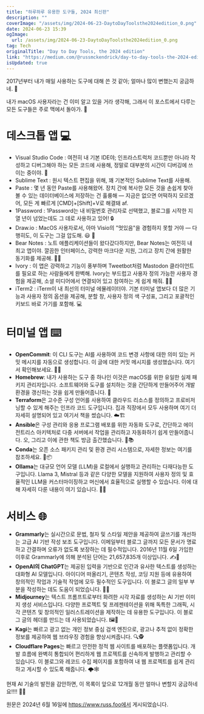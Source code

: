 ```yaml
---
title: "하루하루 유용한 도구들, 2024 최신판"
description: ""
coverImage: "/assets/img/2024-06-23-DaytoDayToolsthe2024edition_0.png"
date: 2024-06-23 15:39
ogImage: 
  url: /assets/img/2024-06-23-DaytoDayToolsthe2024edition_0.png
tag: Tech
originalTitle: "Day to Day Tools, the 2024 edition"
link: "https://medium.com/@russmckendrick/day-to-day-tools-the-2024-edition-7651c0d5b664"
isUpdated: true
---
```






2017년부터 내가 매일 사용하는 도구에 대해 쓴 것 같아; 얼마나 많이 변했는지 궁금하네. 🤔

내가 macOS 사용자라는 건 이미 알고 있을 거라 생각해, 그래서 이 포스트에서 다루는 모든 도구들은 주로 맥에서 돌아가. 🍎

# 데스크톱 앱 💻

- Visual Studio Code : 여전히 내 기본 IDE야; 인프라스트럭처 코드뿐만 아니라 작성하고 디버그해야 하는 모든 코드에 사용해, 정말로 대부분의 시간이 디버깅에 쓰이는 중이야. 🐛
- Sublime Text : 원시 텍스트 편집을 위해, 꽤 기본적인 Sublime Text를 사용해.
- Paste : 몇 년 동안 Paste를 사용해왔어. 장치 간에 복사한 모든 것을 손쉽게 찾아볼 수 있는 데이터베이스에 저장하는 건 훌륭해 — 지금은 없으면 어떡하지 모르겠어, 모든 게 빠르게 [CMD]+[Shift]+V로 해결돼 af.
- 1Password : 1Password는 내 비밀번호 관리자로 선택했고, 블로그를 시작한 지 열 년이 넘었는데도 그 데로 사용하고 있어! 🔒
- Draw.io : MacOS 사용자로서, 아마 Visio의 "멋있음"을 경험하지 못할 거야 — 다행히도, 이 도구는 그걸 압도해. 😃 🎨
- Bear Notes : 노트 애플리케이션들이 왔다갔다하지만, Bear Notes는 여전히 내 최고 앱이야. 깔끔한 인터페이스, 강력한 마크다운 지원, 그리고 장치 간에 원활한 동기화를 제공해. 🐻📝
- Ivory : 이 앱은 강력하고 기능이 풍부하며 Tweetbot처럼 Mastodon 클라이언트를 필요로 하는 사람들에게 완벽해. Ivory는 부드럽고 사용자 정의 가능한 사용자 경험을 제공해, 소셜 미디어에서 연결되어 있고 참여하는 게 쉽게 해줘. 🐘💬
- iTerm2 : iTerm이 내 최선의 터미널 에뮬레이터야. 기본 터미널 앱보다 더 많은 기능과 사용자 정의 옵션을 제공해, 분할 창, 사용자 정의 색 구성표, 그리고 포괄적인 키보드 바로 가기를 포함해. 💻

<div class="content-ad"></div>

# 터미널 앱 ⌨️

- **OpenCommit**: 이 CLI 도구는 AI를 사용하여 코드 변경 사항에 대한 의미 있는 커밋 메시지를 자동으로 생성합니다. 이 글에 대한 커밋 메시지를 생성했습니다. 여기서 확인해보세요. 🤖💬
- **Homebrew**: 내가 사용하는 도구 중 하나인 이것은 macOS를 위한 유일한 실제 패키지 관리자입니다. 소프트웨어와 도구를 설치하는 것을 간단하게 만들어주어 개발 환경을 갱신하는 것을 쉽게 만들어줍니다. 🍺
- **Terraform**은 고수준 구성 언어를 사용하여 클라우드 리소스를 정의하고 프로비저닝할 수 있게 해주는 인프라 코드 도구입니다. 집과 직장에서 모두 사용하며 여기 더 자세히 설명되어 있고 여기서 책을 썼습니다. ☁️🏗️
- **Ansible**은 구성 관리와 응용 프로그램 배포를 위한 자동화 도구로, 간단하고 에이전트리스 아키텍처로 다중 서버에서 작업을 관리하고 자동화하기 쉽게 만들어줍니다. 오, 그리고 이에 관한 책도 방금 출간했습니다. 🤖📚
- **Conda**는 오픈 소스 패키지 관리 및 환경 관리 시스템으로, 자세한 정보는 여기를 참조하세요. 🐍📦
- **Ollama**는 대규모 언어 모델 (LLM)을 로컬에서 실행하고 관리하는 다재다능한 도구입니다. Llama 3, Mistral 등과 같은 다양한 모델을 지원하여 사용자 정의 및 효율적인 LLM을 커스터마이징하고 머신에서 효율적으로 실행할 수 있습니다. 이에 대해 자세히 다룬 내용이 여기 있습니다. 🦙🧠

# 서비스 🌐

- **Grammarly**는 실시간으로 문법, 철자 및 스타일 제안을 제공하여 글쓰기를 개선하는 고급 AI 기반 작성 보조 도구입니다. 이메일부터 블로그 글까지 모든 문서가 명료하고 간결하며 오류가 없도록 보장하는 데 필수적입니다. 2016년 11월 6일 가입한 이후로 Grammarly에 의해 분석된 단어는 21,657,835개 이상입니다. ✍️🤖
- **OpenAI의 ChatGPT**는 제공된 입력을 기반으로 인간과 유사한 텍스트를 생성하는 대화형 AI 모델입니다. 아이디어 떠올리기, 콘텐츠 작성, 코딩 지원 등에 유용하여 창의적인 작업과 기술적 작업에 모두 필수적인 도구입니다. 이 블로그 글의 일부 부분을 작성하는 데도 도움이 되었습니다. 💬🤖
- **Midjourney**는 텍스트 프롬프트로부터 화려한 시각 자료를 생성하는 AI 기반 이미지 생성 서비스입니다. 다양한 프로젝트 및 프레젠테이션을 위해 독특한 그래픽, 시각 콘텐츠 및 창의적인 일러스트레이션을 제작하는 데 유용한 도구입니다. 이 블로그 글의 헤더를 만드는 데 사용되었습니다. 🖼️🤖
- **Kagi**는 빠르고 광고 없는 개인 정보 중심 검색 엔진으로, 광고나 추적 없이 정확한 정보를 제공하여 웹 브라우징 경험을 향상시켜줍니다. 🔍🕵️
- **Cloudflare Pages**는 빠르고 안전한 정적 웹 사이트를 배포하는 플랫폼입니다. 개발 흐름에 완벽히 통합되어 편리하게 웹 프로젝트를 신속하게 발행하고 관리할 수 있습니다. 이 블로그와 레코드 수집 페이지를 포함하여 내 웹 프로젝트를 쉽게 관리하고 게시할 수 있도록 해줍니다. 🌩️🕸️

<div class="content-ad"></div>

현재 AI 기술의 발전을 감안하면, 이 목록이 앞으로 12개월 동안 얼마나 변할지 궁금하네요!!!! 🤯🔮

원문은 2024년 6월 16일에 https://www.russ.foo에서 게시되었습니다.